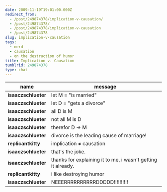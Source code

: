 ```yaml
---
date: 2009-11-19T19:01:00.000Z
redirect_from:
  - /post/249874378/implication-v-causation/
  - /post/249874378/
  - /post/249874378/implication-v-causation
  - /post/249874378
slug: implication-v-causation
tags:
  - nerd
  - causation
  - on the destruction of humor
title: Implication v. Causation
tumblrid: 249874378
type: chat
---
```

|name|message|
|-----|-----|
| **isaaczschlueter** | let M = "is married" |
| **isaaczschlueter** | let D = "gets a divorce" |
| **isaaczschlueter** | all D is M |
| **isaaczschlueter** | not all M is D |
| **isaaczschlueter** | therefor D → M |
| **isaaczschlueter** | divorce is the leading cause of marriage! |
| **replicantkitty** | implication ≠ causation |
| **isaaczschlueter** | that's the joke. |
| **isaaczschlueter** | thanks for explaining it to me, i wasn't getting it already. |
| **replicantkitty** | i like destroying humor |
| **isaaczschlueter** | NEEERRRRRRRRRRDDDDD!!!!!!!!!! |
